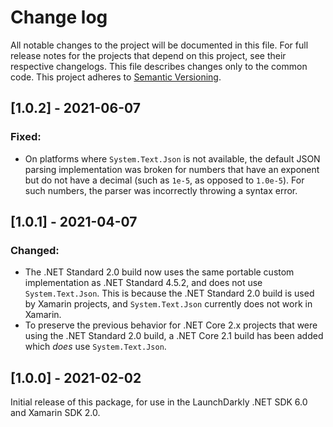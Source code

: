 # Change log

All notable changes to the project will be documented in this file. For full release notes for the projects that depend on this project, see their respective changelogs. This file describes changes only to the common code. This project adheres to [Semantic Versioning](http://semver.org).

## [1.0.2] - 2021-06-07
### Fixed:
- On platforms where `System.Text.Json` is not available, the default JSON parsing implementation was broken for numbers that have an exponent but do not have a decimal (such as `1e-5`, as opposed to `1.0e-5`). For such numbers, the parser was incorrectly throwing a syntax error.

## [1.0.1] - 2021-04-07
### Changed:
- The .NET Standard 2.0 build now uses the same portable custom implementation as .NET Standard 4.5.2, and does not use `System.Text.Json`. This is because the .NET Standard 2.0 build is used by Xamarin projects, and `System.Text.Json` currently does not work in Xamarin.
- To preserve the previous behavior for .NET Core 2.x projects that were using the .NET Standard 2.0 build, a .NET Core 2.1 build has been added which _does_ use `System.Text.Json`.

## [1.0.0] - 2021-02-02
Initial release of this package, for use in the LaunchDarkly .NET SDK 6.0 and Xamarin SDK 2.0.

